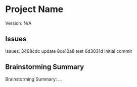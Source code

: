 # Project Name

Version: N/A

## Issues
Issues:
3498cdc update
8ce10a8 test
6d3031d Initial commit


## Brainstorming Summary
Brainstorming Summary: ...
